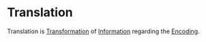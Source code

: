 # Translation

Translation is [Transformation](600164.md) of [Information](650025.md) regarding the [Encoding](600041.md).
